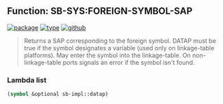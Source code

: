 ## Function: SB-SYS:FOREIGN-SYMBOL-SAP
[![package](https://img.shields.io/badge/Package-SB--SYS-5f9ea0.svg?style=social&colorA=999999)](../) [![type](https://img.shields.io/badge/Type-Function-5f9ea0.svg?style=social&colorA=999999)](../#function) [![github](https://img.shields.io/badge/GitHub-View_the_source-5f9ea0.svg?style=social&colorA=999999&logo=github)](https://github.com/sbcl/sbcl/blob/master/src/code/foreign.lisp/) 

> Returns a SAP corresponding to the foreign symbol. DATAP must be true if the
> symbol designates a variable (used only on linkage-table platforms). May enter
> the symbol into the linkage-table. On non-linkage-table ports signals an error
> if the symbol isn't found.

### Lambda list
```cl
(symbol &optional sb-impl::datap)
```
